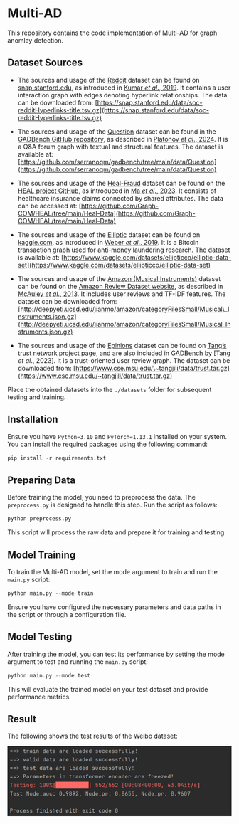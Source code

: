 # Multi-AD

This repository contains the code implementation of Multi-AD for graph anomlay detection. 

## Dataset Sources
* The sources and usage of the [Reddit](https://snap.stanford.edu/data/soc-redditHyperlinks.html) dataset can be found on [snap.stanford.edu](https://snap.stanford.edu/data/soc-redditHyperlinks.html), as introduced in [Kumar *et al*., 2019](https://arxiv.org/abs/1902.07243). It contains a user interaction graph with edges denoting hyperlink relationships. The data can be downloaded from: [https://snap.stanford.edu/data/soc-redditHyperlinks-title.tsv.gz](https://snap.stanford.edu/data/soc-redditHyperlinks-title.tsv.gz)

* The sources and usage of the [Question](https://github.com/serranoqm/gadbench/tree/main/data/Question) dataset can be found in the [GADBench GitHub repository](https://github.com/serranoqm/gadbench), as described in [Platonov *et al*., 2024](https://arxiv.org/abs/2402.12847). It is a Q\&A forum graph with textual and structural features. The dataset is available at: [https://github.com/serranoqm/gadbench/tree/main/data/Question](https://github.com/serranoqm/gadbench/tree/main/data/Question)

* The sources and usage of the [Heal-Fraud](https://github.com/Graph-COM/HEAL) dataset can be found on the [HEAL project GitHub](https://github.com/Graph-COM/HEAL), as introduced in [Ma *et al*., 2023](https://arxiv.org/abs/2308.07873). It consists of healthcare insurance claims connected by shared attributes. The data can be accessed at: [https://github.com/Graph-COM/HEAL/tree/main/Heal-Data](https://github.com/Graph-COM/HEAL/tree/main/Heal-Data)

* The sources and usage of the [Elliptic](https://www.kaggle.com/datasets/ellipticco/elliptic-data-set) dataset can be found on [kaggle.com](https://www.kaggle.com/datasets/ellipticco/elliptic-data-set), as introduced in [Weber *et al*., 2019](https://arxiv.org/abs/1908.02591). It is a Bitcoin transaction graph used for anti-money laundering research. The dataset is available at: [https://www.kaggle.com/datasets/ellipticco/elliptic-data-set](https://www.kaggle.com/datasets/ellipticco/elliptic-data-set)

* The sources and usage of the [Amazon (Musical Instruments)](http://deepyeti.ucsd.edu/jianmo/amazon/categoryFilesSmall/Musical_Instruments.json.gz) dataset can be found on the [Amazon Review Dataset website](https://nijianmo.github.io/amazon/index.html), as described in [McAuley *et al*., 2013](https://cseweb.ucsd.edu/~jmcauley/pdfs/sna2013.pdf). It includes user reviews and TF-IDF features. The dataset can be downloaded from: [http://deepyeti.ucsd.edu/jianmo/amazon/categoryFilesSmall/Musical\_Instruments.json.gz](http://deepyeti.ucsd.edu/jianmo/amazon/categoryFilesSmall/Musical_Instruments.json.gz)

* The sources and usage of the [Epinions](https://www.cse.msu.edu/~tangjili/trust.html) dataset can be found on [Tang’s trust network project page](https://www.cse.msu.edu/~tangjili/trust.html), and are also included in [GADBench](https://arxiv.org/abs/2306.12251) by \[Tang *et al*., 2023]. It is a trust-oriented user review graph. The dataset can be downloaded from: [https://www.cse.msu.edu/\~tangjili/data/trust.tar.gz](https://www.cse.msu.edu/~tangjili/data/trust.tar.gz)

Place the obtained datasets into the `./datasets` folder for subsequent testing and training.


## Installation
Ensure you have `Python=3.10` and `PyTorch=1.13.1` installed on your system. You can install the required packages using the following command:

```python
pip install -r requirements.txt
```

## Preparing Data
Before training the model, you need to preprocess the data. The `preprocess.py` is designed to handle this step. Run the script as follows:
```python
python preprocess.py
```

This script will process the raw data and prepare it for training and testing.

## Model Training
To train the Multi-AD model, set the mode argument to train and run the `main.py` script:
```python
python main.py --mode train
```

Ensure you have configured the necessary parameters and data paths in the script or through a configuration file.

## Model Testing
After training the model, you can test its performance by setting the mode argument to test and running the `main.py` script:
```python
python main.py --mode test
```

This will evaluate the trained model on your test dataset and provide performance metrics.

## Result
The following shows the test results of the Weibo dataset:

![](./fig/result.png)

